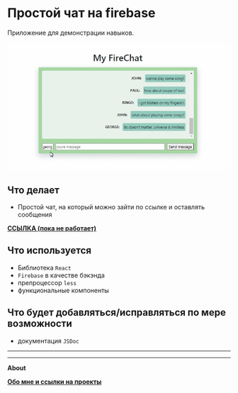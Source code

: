 # Простой чат на firebase

Приложение для демонстрации навыков.

![](https://github.com/Areave/fireChat/blob/master/public/screen.gif)
## Что делает

- Простой чат, на который можно зайти по ссылке и оставлять сообщения

**[ССЫЛКА (пока не работает)](https://chat-4af78.web.app)**



## Что используется
- Библиотека `React`
- `Firebase` в качестве бэкэнда
- препроцессор `less`
- функциональные компоненты

## Что будет добавляться/исправляться по мере возможности
- документация `JSDoc`



______________________
______________________

**About**



**[Обо мне и ссылки на проекты](https://github.com/Areave/about/blob/main/README.md)**